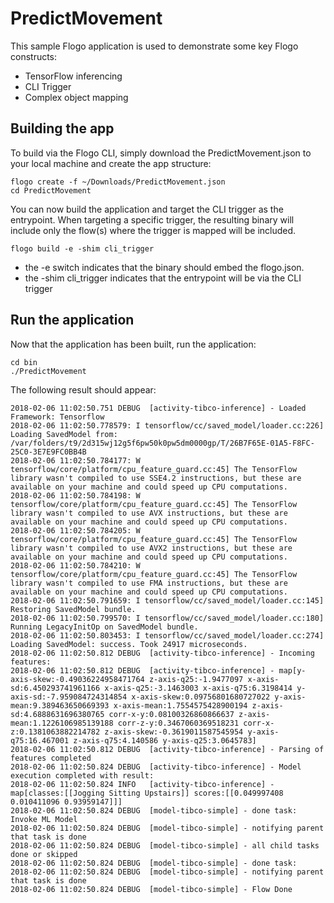 # PredictMovement
This sample Flogo application is used to demonstrate some key Flogo constructs:

- TensorFlow inferencing
- CLI Trigger
- Complex object mapping

## Building the app
To build via the Flogo CLI, simply download the PredictMovement.json to your local machine and create the app structure:

```{r, engine='bash', count_lines}
flogo create -f ~/Downloads/PredictMovement.json
cd PredictMovement
```

You can now build the application and target the CLI trigger as the entrypoint. When targeting a specific trigger, the resulting binary will include only the flow(s) where the trigger is mapped will be included.

```{r, engine='bash', count_lines}
flogo build -e -shim cli_trigger
```

- the -e switch indicates that the binary should embed the flogo.json.
- the -shim cli_trigger indicates that the entrypoint will be via the CLI trigger

## Run the application

Now that the application has been built, run the application:

```{r, engine='bash', count_lines}
cd bin
./PredictMovement
```

The following result should appear:

```{r, engine='bash', count_lines}
2018-02-06 11:02:50.751 DEBUG  [activity-tibco-inference] - Loaded Framework: Tensorflow
2018-02-06 11:02:50.778579: I tensorflow/cc/saved_model/loader.cc:226] Loading SavedModel from: /var/folders/t9/2d315wj12g5f6pw50k0pw5dm0000gp/T/26B7F65E-01A5-F8FC-25C0-3E7E9FC0BB4B
2018-02-06 11:02:50.784177: W tensorflow/core/platform/cpu_feature_guard.cc:45] The TensorFlow library wasn't compiled to use SSE4.2 instructions, but these are available on your machine and could speed up CPU computations.
2018-02-06 11:02:50.784198: W tensorflow/core/platform/cpu_feature_guard.cc:45] The TensorFlow library wasn't compiled to use AVX instructions, but these are available on your machine and could speed up CPU computations.
2018-02-06 11:02:50.784205: W tensorflow/core/platform/cpu_feature_guard.cc:45] The TensorFlow library wasn't compiled to use AVX2 instructions, but these are available on your machine and could speed up CPU computations.
2018-02-06 11:02:50.784210: W tensorflow/core/platform/cpu_feature_guard.cc:45] The TensorFlow library wasn't compiled to use FMA instructions, but these are available on your machine and could speed up CPU computations.
2018-02-06 11:02:50.791659: I tensorflow/cc/saved_model/loader.cc:145] Restoring SavedModel bundle.
2018-02-06 11:02:50.799570: I tensorflow/cc/saved_model/loader.cc:180] Running LegacyInitOp on SavedModel bundle.
2018-02-06 11:02:50.803453: I tensorflow/cc/saved_model/loader.cc:274] Loading SavedModel: success. Took 24917 microseconds.
2018-02-06 11:02:50.812 DEBUG  [activity-tibco-inference] - Incoming features:
2018-02-06 11:02:50.812 DEBUG  [activity-tibco-inference] - map[y-axis-skew:-0.49036224958471764 z-axis-q25:-1.9477097 x-axis-sd:6.450293741961166 x-axis-q25:-3.1463003 x-axis-q75:6.3198414 y-axis-sd:-7.959084724314854 x-axis-skew:0.09756801680727022 y-axis-mean:9.389463650669393 x-axis-mean:1.7554575428900194 z-axis-sd:4.6888631696380765 corr-x-y:0.08100326860866637 z-axis-mean:1.1226106985139188 corr-z-y:0.3467060369518231 corr-x-z:0.1381063882214782 z-axis-skew:-0.3619011587545954 y-axis-q75:16.467001 z-axis-q75:4.140586 y-axis-q25:3.0645783]
2018-02-06 11:02:50.812 DEBUG  [activity-tibco-inference] - Parsing of features completed
2018-02-06 11:02:50.824 DEBUG  [activity-tibco-inference] - Model execution completed with result:
2018-02-06 11:02:50.824 INFO   [activity-tibco-inference] - map[classes:[[Jogging Sitting Upstairs]] scores:[[0.049997408 0.010411096 0.93959147]]]
2018-02-06 11:02:50.824 DEBUG  [model-tibco-simple] - done task: Invoke ML Model
2018-02-06 11:02:50.824 DEBUG  [model-tibco-simple] - notifying parent that task is done
2018-02-06 11:02:50.824 DEBUG  [model-tibco-simple] - all child tasks done or skipped
2018-02-06 11:02:50.824 DEBUG  [model-tibco-simple] - done task:
2018-02-06 11:02:50.824 DEBUG  [model-tibco-simple] - notifying parent that task is done
2018-02-06 11:02:50.824 DEBUG  [model-tibco-simple] - Flow Done
```